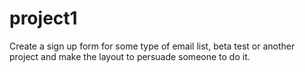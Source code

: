 # project1
Create a sign up form for some type of email list, beta test or another project and make the layout to persuade someone to do it.
